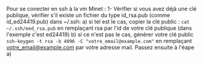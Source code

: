 Pour se conecter en ssh à la vm Minet : 
1- Vérifier si vous avez déjà une clé publique, vérifier s'il existe un fichier du type id_rsa.pub (comme id_ed24419.pub) dans ~/.ssh: 
  a) si tel est le cas, copier la clé public : ```cat ~/.ssh/eed_rsa.pub``` en remplaçant rsa par l'id de votre clé publique (dans l'exemple c'est ed24419)
  b) si ce n'est pas le cas, générer votre clé public ```ssh-keygen -t rsa -b 4096 -C "votre_email@example.com"``` en remplaçant votre_email@example.com par votre adresse mail. Passez ensuite à l'éape a)
